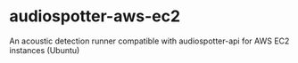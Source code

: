 # audiospotter-aws-ec2
An acoustic detection runner compatible with audiospotter-api for AWS EC2 instances (Ubuntu)
